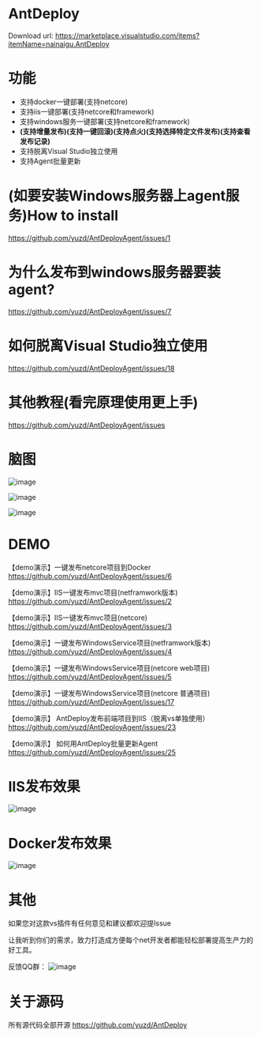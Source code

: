 # AntDeploy
Download url:
https://marketplace.visualstudio.com/items?itemName=nainaigu.AntDeploy

# 功能
* 支持docker一键部署(支持netcore)
* 支持iis一键部署(支持netcore和framework)
* 支持windows服务一键部署(支持netcore和framework)
*  **(支持增量发布)(支持一键回滚)(支持点火)(支持选择特定文件发布)(支持查看发布记录)**
* 支持脱离Visual Studio独立使用
* 支持Agent批量更新
# (如要安装Windows服务器上agent服务)How to install 

https://github.com/yuzd/AntDeployAgent/issues/1

# 为什么发布到windows服务器要装agent?

https://github.com/yuzd/AntDeployAgent/issues/7

# 如何脱离Visual Studio独立使用

https://github.com/yuzd/AntDeployAgent/issues/18

# 其他教程(看完原理使用更上手)

https://github.com/yuzd/AntDeployAgent/issues

# 脑图

 ![image](https://images4.c-ctrip.com/target/zb0r11000000ra2dzE339.jpg)
 
 ![image](https://images4.c-ctrip.com/target/zb0u12000000rklqgBFDD.jpg)
 
 ![image](https://images4.c-ctrip.com/target/zb0n12000000rpzbfB29A.jpg)

# DEMO

【demo演示】一键发布netcore项目到Docker
https://github.com/yuzd/AntDeployAgent/issues/6

【demo演示】IIS一键发布mvc项目(netframwork版本)
https://github.com/yuzd/AntDeployAgent/issues/2

【demo演示】IIS一键发布mvc项目(netcore) 
https://github.com/yuzd/AntDeployAgent/issues/3

【demo演示】一键发布WindowsService项目(netframwork版本)
https://github.com/yuzd/AntDeployAgent/issues/4

【demo演示】一键发布WindowsService项目(netcore web项目)
https://github.com/yuzd/AntDeployAgent/issues/5

【demo演示】一键发布WindowsService项目(netcore 普通项目)
https://github.com/yuzd/AntDeployAgent/issues/17

【demo演示】 AntDeploy发布前端项目到IIS（脱离vs单独使用）
https://github.com/yuzd/AntDeployAgent/issues/23

【demo演示】 如何用AntDeploy批量更新Agent
https://github.com/yuzd/AntDeployAgent/issues/25

# IIS发布效果

![image](https://images4.c-ctrip.com/target/zb0q15000000xwkq07449.gif)

# Docker发布效果

![image](https://images4.c-ctrip.com/target/zb0d15000000xtt49033C.gif)

# 其他
如果您对这款vs插件有任何意见和建议都欢迎提Issue

让我听到你们的需求，致力打造成方便每个net开发者都能轻松部署提高生产力的好工具。

反馈QQ群：
 ![image](https://images4.c-ctrip.com/target/zb0711000000rv06a5645.jpg)

# 关于源码
所有源代码全部开源 https://github.com/yuzd/AntDeploy
